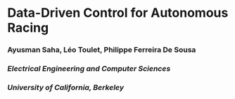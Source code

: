 # Data-Driven Control for Autonomous Racing
### Ayusman Saha, Léo Toulet, Philippe Ferreira De Sousa
### *Electrical Engineering and Computer Sciences*
### *University of California, Berkeley*
